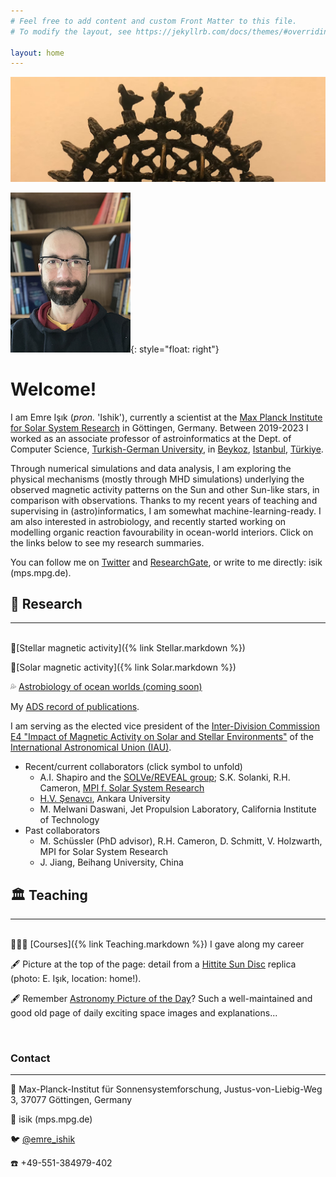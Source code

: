 ```yaml
---
# Feel free to add content and custom Front Matter to this file.
# To modify the layout, see https://jekyllrb.com/docs/themes/#overriding-theme-defaults

layout: home
---
```

![Image Description](/assets/images/hitite_sun.png)

![Image Description](/assets/images/emre_tau.png){: style="float: right"}

# Welcome!

I am Emre Işık (*pron.* 'Ishik'), currently a scientist at the [Max Planck Institute for Solar System Research](http://www.mps.mpg.de) in Göttingen, Germany. Between 2019-2023 I worked as an associate professor of astroinformatics at the Dept. of Computer Science, [Turkish-German University](http://www.tau.edu.tr/de), in [Beykoz](https://en.wikipedia.org/wiki/Beykoz), [Istanbul](https://en.wikipedia.org/wiki/Istanbul), [Türkiye](https://en.wikipedia.org/wiki/Turkey). 

Through numerical simulations and data analysis, I am exploring the physical mechanisms (mostly through MHD simulations) underlying the observed magnetic activity patterns on the Sun and other Sun-like stars, in comparison with observations. Thanks to my recent years of teaching and supervising in (astro)informatics, I am somewhat machine-learning-ready. I am also interested in astrobiology, and recently started working on modelling organic reaction favourability in ocean-world interiors. Click on the links below to see my research summaries. 

You can follow me on [Twitter](https://twitter.com/emre_ishik) and [ResearchGate](https://www.researchgate.net/profile/Emre-Isik), or write to me directly: isik (mps.mpg.de). 

## 🔭 Research
---
<br>
🌼[Stellar magnetic activity]({% link Stellar.markdown %})

🌻[Solar magnetic activity]({% link Solar.markdown %})

💦 [Astrobiology of ocean worlds (coming soon)]()

My [ADS record of publications](https://ui.adsabs.harvard.edu/search/filter_database_fq_database=AND&filter_database_fq_database=database%3A%22astronomy%22&fq=%7B!type%3Daqp%20v%3D%24fq_database%7D&fq_database=(database%3A%22astronomy%22)&q=%20author%3A%22Isik%2C%20Emre%22&sort=date%20desc%2C%20bibcode%20desc&p_=0). 

I am serving as the elected vice president of the [Inter-Division Commission E4 "Impact of Magnetic Activity on Solar and Stellar Environments"](https://iau.org/science/scientific_bodies/commissions/E4/info/) of the [International Astronomical Union (IAU)](https://www.iau.org). 

- Recent/current collaborators (click symbol to unfold)
    - A.I. Shapiro and the [SOLVe/REVEAL group](https://www2.mps.mpg.de/projects/solve/); S.K. Solanki, R.H. Cameron, [MPI f. Solar System Research](https://www.mps.mpg.de/en)
    - [H.V. Şenavcı](http://cv.ankara.edu.tr/kisi.php?id=hvsenavci@ankara.edu.tr&deger=2), Ankara University
    - M. Melwani Daswani, Jet Propulsion Laboratory, California Institute of Technology
- Past collaborators
    - M. Schüssler (PhD advisor), R.H. Cameron, D. Schmitt, V. Holzwarth, MPI for Solar System Research
    - J. Jiang, Beihang University, China

## 🏛️ Teaching

---
<br>
🧑🏻‍🏫 [Courses]({% link Teaching.markdown %}) I gave along my career

<br>

🖋️ Picture at the top of the page: detail from a [Hittite Sun Disc](https://en.wikipedia.org/wiki/Hittite_sun_disk) replica (photo: E. Işık, location: home!).

🖋️ Remember [Astronomy Picture of the Day](https://apod.nasa.gov/apod/astropix.html)? Such a well-maintained and 
good old page of daily exciting space images and explanations...

<br> 

### Contact

---

🏫 Max-Planck-Institut für Sonnensystemforschung, Justus-von-Liebig-Weg 3, 37077 Göttingen, Germany

📧 isik (mps.mpg.de) 

🐦 [@emre_ishik](https://twitter.com/emre_ishik) 

☎️ +49-551-384979-402